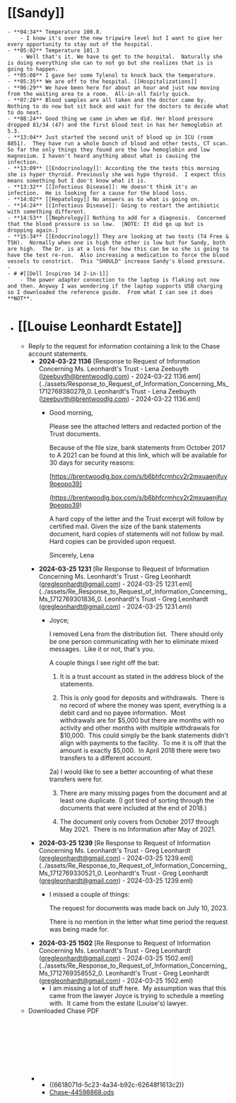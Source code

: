 # [[Sandy]]
	- **04:34** Temperature 100.8.
		- I know it's over the new tripwire level but I want to give her every opportunity to stay out of the hospital.
	- **05:02** Temperature 101.3
		- Well that's it. We have to get to the hospital.  Naturally she is doing everything she can to not go but she realizes that is is going to happen.
	- **05:08** I gave her some Tylenol to knock back the temperature.
	- **05:35** We are off to the hospital. [[Hospitalizations]]
	- **06:29** We have been here for about an hour and just now moving from the waiting area to a room.  All-in-all fairly quick.
	- **07:28** Blood samples are all taken and the doctor came by.  Nothing to do now but sit back and wait for the doctors to decide what to do next.
	- **08:24** Good thing we came in when we did. Her blood pressure dropped 81/34 (47) and the first blood test in has her hemoglobin at 5.3.
	- **13:04** Just started the second unit of blood up in ICU (room 8851).  They have run a whole bunch of blood and other tests, CT scan.  So far the only things they found are the low hemoglobin and low magnesium. I haven't heard anything about what is causing the infection.
	- **13:09** [[Endocrinology]]: According the the tests this morning she is hyper thyroid. Previously she was hypo thyroid.  I expect this means something but I don't know what it is.
	- **13:32** [[Infectious Disease]]: He doesn't think it's an infection.  He is looking for a cause for the blood loss.
	- **14:02** [[Hepatology]] No answers as to what is going on.
	- **14:24** [[Infectious Disease]]: Going to restart the antibiotic with something different.
	- **14:53** [[Nephrology]] Nothing to add for a diagnosis.  Concerned that the blood pressure is so low.  [NOTE: It did go up but is dropping again.]
	- **15:34** [[Endocrinology]] They are looking at two tests (T4 Free & TSH).  Normally when one is high the other is low but for Sandy, both are high.  The Dr. is at a loss for how this can be so she is going to have the test re-run.  Also increasing a medication to force the blood vessels to constrict.  This "SHOULD" increase Sandy's blood pressure.
	-
	- # #[[Dell Inspiron 14 2-in-1]]
		- The power adapter connection to the laptop is flaking out now and then. Anyway I was wondering if the laptop supports USB charging so I downloaded the reference guide.  From what I can see it does **NOT**.
- # [[Louise Leonhardt Estate]]
	- Reply to the request for information containing a link to the Chase account statements.
		- **2024-03-22 1136** [Response to Request of Information Concerning Ms. Leonhardt's Trust - Lena Zeebuyth (lzeebuyth@brentwoodlg.com) - 2024-03-22 1136.eml](../assets/Response_to_Request_of_Information_Concerning_Ms_1712769380279_0. Leonhardt's Trust - Lena Zeebuyth (lzeebuyth@brentwoodlg.com) - 2024-03-22 1136.eml)
			- Good morning,
			  
			  Please see the attached letters and redacted portion of the Trust documents.
			  
			  Because of the file size, bank statements from October 2017 to A 2021 can be found at this link, which will be available for 30 days for security reasons:
			  
			  [https://brentwoodlg.box.com/s/b6bhfcrmhcv2r2mxuaenjfuy9peopo39]
			  
			  (https://brentwoodlg.box.com/s/b6bhfcrmhcv2r2mxuaenjfuy9peopo39)
			  
			  A hard copy of the letter and the Trust excerpt will follow by certified mail. Given the size of the bank statements document, hard copies of statements will not follow by mail. Hard copies can be provided upon request.
			  
			  Sincerely,
			  Lena
		- **2024-03-25 1231** [Re  Response to Request of Information Concerning Ms. Leonhardt's Trust - Greg Leonhardt (gregleonhardt@gmail.com) - 2024-03-25 1231.eml](../assets/Re_Response_to_Request_of_Information_Concerning_Ms_1712769301836_0. Leonhardt's Trust - Greg Leonhardt (gregleonhardt@gmail.com) - 2024-03-25 1231.eml)
			- Joyce;
			  
			  I removed Lena from the distribution list.  There should only be one person communicating with her to eliminate mixed messages.  Like it or not, that's you.
			  
			  A couple things I see right off the bat:
			  
			  1) It is a trust account as stated in the address block of the statements.
			  
			  2) This is only good for deposits and withdrawals.  There is no record of where the money was spent, everything is a debit card and no payee information.  Most withdrawals are for $5,000 but there are months with no activity and other months with multiple withdrawals for $10,000.  This could simply be the bank statements didn't align with payments to the facility.  To me it is off that the amount is exactly $5,000.  In April 2018 there were two transfers to a different account.
			  
			  2a) I would like to see a better accounting of what these transfers were for.
			  
			  3) There are many missing pages from the document and at least one duplicate. (I got tired of sorting through the documents that were included at the end of 2018.)
			  
			  4) The document only covers from October 2017 through May 2021.  There is no Information after May of 2021.
		- **2024-03-25 1239** [Re  Response to Request of Information Concerning Ms. Leonhardt's Trust - Greg Leonhardt (gregleonhardt@gmail.com) - 2024-03-25 1239.eml](../assets/Re_Response_to_Request_of_Information_Concerning_Ms_1712769330521_0. Leonhardt's Trust - Greg Leonhardt (gregleonhardt@gmail.com) - 2024-03-25 1239.eml)
			- I missed a couple of things:
			  
			  The request for documents was made back on July 10, 2023.
			  
			  There is no mention in the letter what time period the request was being made for.
		- **2024-03-25 1502** [Re  Response to Request of Information Concerning Ms. Leonhardt's Trust - Greg Leonhardt (gregleonhardt@gmail.com) - 2024-03-25 1502.eml](../assets/Re_Response_to_Request_of_Information_Concerning_Ms_1712769358552_0. Leonhardt's Trust - Greg Leonhardt (gregleonhardt@gmail.com) - 2024-03-25 1502.eml)
			- I  am missing a lot of stuff here.  My assumption was that this came from the lawyer Joyce is trying to schedule a meeting with.  It came from the  estate (Louise's) lawyer.
	- Downloaded Chase PDF
		- ![Statements 10.2017 to 05.2021.pdf](../assets/Statements_10.2017_to_05.2021_1712769438182_0.pdf)
			- ((6618071d-5c23-4a34-b92c-62648f1613c2))
			- [Chase-44598868.ods](../../../assets/Chase-44598868_1712873014276_0.ods)